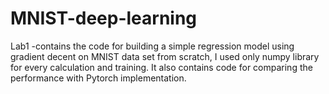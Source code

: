 # MNIST-deep-learning
Lab1 -contains the code for building a simple regression model using gradient decent on MNIST data set from scratch, I used only numpy library
for every calculation and training.
It also contains code for comparing the performance with Pytorch implementation.
